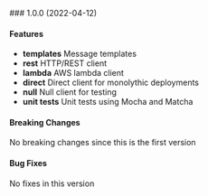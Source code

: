<a name="1.0.0"></a> ### 1.0.0 (2022-04-12)

#### Features
* **templates** Message templates
* **rest** HTTP/REST client
* **lambda** AWS lambda client
* **direct** Direct client for monolythic deployments
* **null** Null client for testing
* **unit tests** Unit tests using Mocha and Matcha

#### Breaking Changes
No breaking changes since this is the first version

#### Bug Fixes
No fixes in this version

